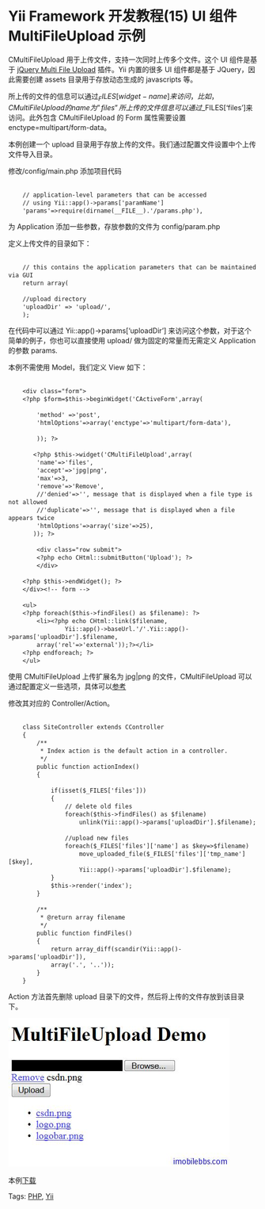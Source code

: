 # Yii Framework 开发教程(15) UI 组件 MultiFileUpload 示例

CMultiFileUpload 用于上传文件，支持一次同时上传多个文件。这个 UI 组件是基于 [jQuery Multi File Upload](http://www.fyneworks.com/jquery/multiple-file-upload/) 插件。Yii 内置的很多 UI 组件都是基于 JQuery，因此需要创建 assets 目录用于存放动态生成的 javascripts 等。

所上传的文件的信息可以通过$_FILES[widget-name]来访问，比如，CMultiFileUpload 的 name 为”files” 所上传的文件信息可以通过$_FILES[‘files’]来访问。此外包含 CMultiFileUpload 的 Form 属性需要设置 enctype=multipart/form-data。

本例创建一个 upload 目录用于存放上传的文件。我们通过配置文件设置中个上传文件导入目录。

修改/config/main.php 添加项目代码

```

    // application-level parameters that can be accessed
    // using Yii::app()->params['paramName']
    'params'=>require(dirname(__FILE__).'/params.php'),

```

为 Application 添加一些参数，存放参数的文件为 config/param.php

定义上传文件的目录如下：

```

    // this contains the application parameters that can be maintained via GUI
    return array(
    
    //upload directory
    'uploadDir' => 'upload/',
    );

```

在代码中可以通过 Yii::app()->params[‘uploadDir’] 来访问这个参数，对于这个简单的例子，你也可以直接使用 upload/ 做为固定的常量而无需定义 Application 的参数 params.

本例不需使用 Model，我们定义 View 如下：

```

    <div class="form">
    <?php $form=$this->beginWidget('CActiveForm',array(
    
    	'method' =>'post',
    	'htmlOptions'=>array('enctype'=>'multipart/form-data'),
    
    	)); ?>
    
       <?php $this->widget('CMultiFileUpload',array(
       	'name'=>'files',
       	'accept'=>'jpg|png',
       	'max'=>3,
       	'remove'=>'Remove',
       	//'denied'=>'', message that is displayed when a file type is not allowed
       	//'duplicate'=>'', message that is displayed when a file appears twice
       	'htmlOptions'=>array('size'=>25),
       )); ?>
    
        <div class="row submit">
        <?php echo CHtml::submitButton('Upload'); ?>
        </div>
    
    <?php $this->endWidget(); ?>
    </div><!-- form -->
    
    <ul>
    <?php foreach($this->findFiles() as $filename): ?>
    	<li><?php echo CHtml::link($filename,
    			Yii::app()->baseUrl.'/'.Yii::app()->params['uploadDir'].$filename,
    	array('rel'=>'external'));?></li>
    <?php endforeach; ?>
    </ul>

```

使用 CMultiFileUpload 上传扩展名为 jpg|png 的文件，CMultiFileUpload 可以通过配置定义一些选项，具体可以[参考](http://www.yiiframework.com/doc/api/1.1/CMultiFileUpload)

修改其对应的 Controller/Action。

```

    class SiteController extends CController
    {
    	/**
    	 * Index action is the default action in a controller.
    	 */
    	public function actionIndex()
    	{
    
    		if(isset($_FILES['files']))
    		{
    			// delete old files
    			foreach($this->findFiles() as $filename)
    				unlink(Yii::app()->params['uploadDir'].$filename);
    
    			//upload new files
    			foreach($_FILES['files']['name'] as $key=>$filename)
    				move_uploaded_file($_FILES['files']['tmp_name'][$key],
    				Yii::app()->params['uploadDir'].$filename);
    		}
    		$this->render('index');
    	}
    
    	/**
    	 * @return array filename
    	 */
    	public function findFiles()
    	{
    		return array_diff(scandir(Yii::app()->params['uploadDir']),
    		array('.', '..'));
    	}
    }

```

Action 方法首先删除 upload 目录下的文件，然后将上传的文件存放到该目录下。

![picture15.1](images/15.1.jpg)

本例[下载](http://www.imobilebbs.com/download/yii/MultiFileUploadDemo.zip)

Tags: [PHP](http://www.imobilebbs.com/wordpress/archives/tag/php), [Yii](http://www.imobilebbs.com/wordpress/archives/tag/yii)
    